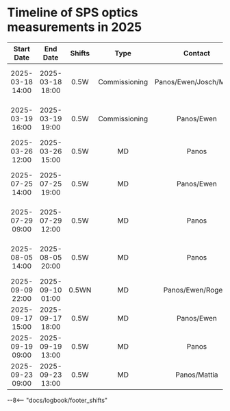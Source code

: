 # Timeline of SPS optics measurements in 2025

<!--
    Logbook Links: [LINK_NAME](logbook://date, logbook_id, event_id)
    Shifts:  W - Weekdays (Day) WN - Weekdays (Night) H - Holidays or weekend (Day) HN - Holidays or weekend (Night)
    Tooltips: *[SHIFT PURPOSE TEXT]: Text inside the tooltip
-->

|    Start Date    |     End Date     | Shifts |     Type      |         Contact         |              Shift Purpose               |                                        Logbook Link                                         |
|:----------------:|:----------------:|:------:|:-------------:|:-----------------------:|:----------------------------------------:|:-------------------------------------------------------------------------------------------:|
| 2025-03-18 14:00 | 2025-03-18 18:00 |  0.5W  | Commissioning | Panos/Ewen/Josch/Mattia | optics commissioning - weird total phase |                         [Start](logbook://2025-03-18,2621,4216861)                          |
| 2025-03-19 16:00 | 2025-03-19 19:00 |  0.5W  | Commissioning | Panos/Ewen              | optics commissioning - weird total phase | [Start](logbook://2025-03-19,2621,4218656) / [Summary](logbook://2025-03-19, 2621, 4219471) |
| 2025-03-26 12:00 | 2025-03-26 15:00 |  0.5W  | MD            | Panos                   | ACD with fixed BPM issues                |                         [Start](logbook://2025-03-26,2621,4223348)                          |
| 2025-07-25 14:00 | 2025-07-25 19:00 |  0.5W  | MD            | Panos/Ewen              | optics measurement tests with kicks      |                         [Start](logbook://2025-07-25,2621,4351594)                          |
| 2025-07-29 09:00 | 2025-07-29 12:00 |  0.5W  | MD            | Panos                   | optics measurement tests with kicks      |                         [Start](logbook://2025-07-29,2621,4353589)                          |
| 2025-08-05 14:00 | 2025-08-05 20:00 |  0.5W  | MD            | Panos                   | optics measurement tests with kicks      |                         [Start](logbook://2025-08-05,2621,4358217)                          |
| 2025-09-09 22:00 | 2025-09-10 01:00 |  0.5WN | MD            | Panos/Ewen/Rogelio      | CrabCavity optics measurements           |                         [Start](logbook://2025-09-09,2621,4384258)                          |
| 2025-09-17 15:00 | 2025-09-17 18:00 |  0.5W  | MD            | Panos/Ewen              | Tests of CC measurement procedures       |                         [Start](logbook://2025-09-17,2621,4389546)                          |
| 2025-09-19 09:00 | 2025-09-19 13:00 |  0.5W  | MD            | Panos                   | Tests of CC measurement procedures       |                         [Start](logbook://2025-09-19,2621,4390955)                          |
| 2025-09-23 09:00 | 2025-09-23 13:00 |  0.5W  | MD            | Panos/Mattia            | Tests of CC measurement procedures       |                         [Start](logbook://2025-09-23,2621,4393166)                          |

<!-- Tooltips -->

--8<-- "docs/logbook/footer_shifts"
